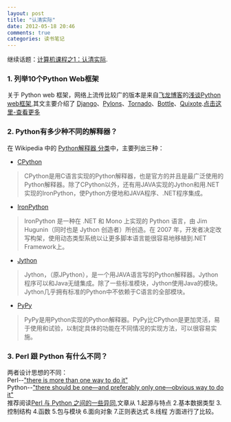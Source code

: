 ```yaml
---
layout: post
title: "认清实际"
date: 2012-05-18 20:46
comments: true
categories: 读书笔记
---
```


继续话题：[计算机课程之1：认清实际](http://developer.51cto.com/art/201202/315330.htm).

### 1. 列举10个Python Web框架  
关于 Python web 框架，网络上流传比较广的版本是来自[飞龙博客](http://feilong.me)的[浅谈Python web框架](http://feilong.me/2011/01/talk-about-python-web-framework),其文主要介绍了 [Django](http://www.djangoproject.com/)、[Pylons](http://www.pylonshq.com/)、[Tornado](http://www.tornadoweb.org/)、[Bottle](http://bottle.paws.de/)、[Quixote](http://www.quixote.ca/).[点击这里-查看更多](http://wiki.python.org/moin/WebFrameworks)

### 2. Python有多少种不同的解释器？
在 Wikipedia 中的 [Python解释器 分类](http://zh.wikipedia.org/wiki/Category:Python%E8%A7%A3%E9%87%8A%E5%99%A8)中，主要列出三种：

* [CPython](http://zh.wikipedia.org/wiki/CPython)
>CPython是用C语言实现的Python解释器，也是官方的并且是最广泛使用的Python解释器。除了CPython以外，还有用JAVA实现的Jython和用.NET实现的IronPython，使Python方便地和JAVA程序、.NET程序集成。

* [IronPython](http://zh.wikipedia.org/wiki/IronPython)
>IronPython 是一种在 .NET 和 Mono 上实现的 Python 语言，由 Jim Hugunin（同时也是 Jython 创造者）所创造。在 2007 年，开发者决定改写构架，使用动态类型系统以让更多脚本语言能很容易地移植到.NET Framework上。

* [Jython](http://zh.wikipedia.org/wiki/Jython)
>Jython，（原JPython），是一个用JAVA语言写的Python解释器。Jython程序可以和Java无缝集成。除了一些标准模块，Jython使用Java的模块。Jython几乎拥有标准的Python中不依赖于C语言的全部模块。

* [PyPy](http://zh.wikipedia.org/wiki/PyPy)
>PyPy是用Python实现的Python解释器。PyPy比CPython是更加灵活，易于使用和试验，以制定具体的功能在不同情况的实现方法，可以很容易实施。

### 3. Perl 跟 Python 有什么不同？
两者设计思想的不同：  
Perl--["there is more than one way to do it"](http://en.wikipedia.org/wiki/There_is_more_than_one_way_to_do_it)  
Python--["there should be one—and preferably only one—obvious way to do it"](http://www.python.org/dev/peps/pep-0020/)  
推荐阅读[Perl 与 Python 之间的一些异同](http://www.ibm.com/developerworks/cn/linux/l-cn-perl2python/index.html),文章从 1.起源与特点 2.基本数据类型 3.控制结构 4.函数 5.包与模块 6.面向对象 7.正则表达式 8.线程 方面进行了比较。

